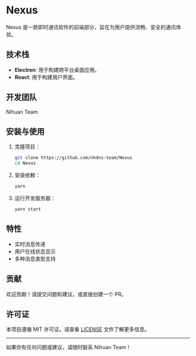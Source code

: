 # Nexus

Nexus 是一款即时通讯软件的前端部分，旨在为用户提供流畅、安全的通讯体验。

## 技术栈

- **Electron**: 用于构建跨平台桌面应用。
- **React**: 用于构建用户界面。

## 开发团队

Nihuan Team

## 安装与使用

1. 克隆项目：
   ```bash
   git clone https://github.com/nkdns-team/Nexus
   cd Nexus
   ```

2. 安装依赖：
   ```bash
   yarn
   ```

3. 运行开发服务器：
   ```bash
   yarn start
   ```

## 特性

- 实时消息传递
- 用户在线状态显示
- 多种消息类型支持

## 贡献

欢迎贡献！请提交问题和建议，或直接创建一个 PR。

## 许可证

本项目遵循 MIT 许可证。请查看 [LICENSE](LICENSE) 文件了解更多信息。

---

如果你有任何问题或建议，请随时联系 Nihuan Team！
